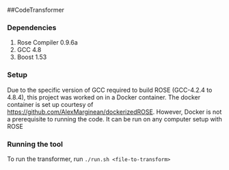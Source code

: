 ##CodeTransformer

### Dependencies
1. Rose Compiler 0.9.6a
2. GCC 4.8
3. Boost 1.53

### Setup
Due to the specific version of GCC required to build ROSE (GCC-4.2.4 to 4.8.4), this project was worked on in a Docker container. The docker container is set up courtesy of https://github.com/AlexMarginean/dockerizedROSE.
However, Docker is not a prerequisite to running the code. It can be run on any computer setup with ROSE

### Running the tool
To run the transformer, run
`./run.sh <file-to-transform>`
